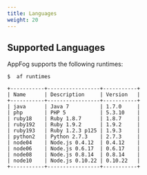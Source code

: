 ```yaml
---
title: Languages
weight: 20
---
```


## Supported Languages

AppFog supports the following runtimes:

    $  af runtimes

    +-----------+-----------------+-----------+
    | Name      | Description     | Version   |
    +-----------+-----------------+-----------+
    | java      | Java 7          | 1.7.0     |
    | php       | PHP 5           | 5.3.10    |
    | ruby18    | Ruby 1.8.7      | 1.8.7     |
    | ruby192   | Ruby 1.9.2      | 1.9.2     |
    | ruby193   | Ruby 1.2.3 p125 | 1.9.3     |
    | python2   | Python 2.7.3    | 2.7.3     |
    | node04    | Node.js 0.4.12  | 0.4.12    |
    | node06    | Node.js 0.6.17  | 0.6.17    |
    | node08    | Node.js 0.8.14  | 0.8.14    |
    | node10    | Node.js 0.10.22 | 0.10.22   |
    +-----------+-----------------+-----------+
